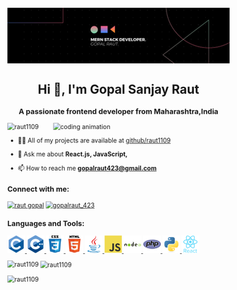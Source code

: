  ![logo](https://github.com/raut1109/raut1109/blob/main/gopalbg.jpeg)
<h1 align="center">Hi 👋, I'm Gopal Sanjay Raut</h1>
<h3 align="center">A passionate frontend developer from Maharashtra,India</h3>
<img src="https://user-images.githubusercontent.com/55389276/140866485-8fb1c876-9a8f-4d6a-98dc-08c4981eaf70.gif" align="right" alt="coding animation" width="400">
<p align="left"> <img src="https://komarev.com/ghpvc/?username=raut1109&label=Profile%20views&color=0e75b6&style=flat" alt="raut1109" /> </p>

- 👨‍💻 All of my projects are available at [github/raut1109](github/raut1109)

- 💬 Ask me about **React.js, JavaScript,**

- 📫 How to reach me **gopalraut423@gmail.com**

<h3 align="left">Connect with me:</h3>
<p align="left">
<a href="https://linkedin.com/in/raut gopal" target="blank"><img align="center" src="https://raw.githubusercontent.com/rahuldkjain/github-profile-readme-generator/master/src/images/icons/Social/linked-in-alt.svg" alt="raut gopal" height="30" width="40" /></a>
<a href="https://instagram.com/gopalraut_423" target="blank"><img align="center" src="https://raw.githubusercontent.com/rahuldkjain/github-profile-readme-generator/master/src/images/icons/Social/instagram.svg" alt="gopalraut_423" height="30" width="40" /></a>
</p>

<h3 align="left">Languages and Tools:</h3>
<p align="left"> <a href="[https://www.cprogramming.com/](https://raw.githubusercontent.com/devicons/devicon/master/icons/javascript/javascript-original.svg)" target="_blank" rel="noreferrer"> <img src="https://raw.githubusercontent.com/devicons/devicon/master/icons/c/c-original.svg" alt="c" width="40" height="40"/> </a> <a href="https://www.w3schools.com/cpp/" target="_blank" rel="noreferrer"> <img src="https://raw.githubusercontent.com/devicons/devicon/master/icons/cplusplus/cplusplus-original.svg" alt="cplusplus" width="40" height="40"/> </a> <a href="https://www.w3schools.com/css/" target="_blank" rel="noreferrer"> <img src="https://raw.githubusercontent.com/devicons/devicon/master/icons/css3/css3-original-wordmark.svg" alt="css3" width="40" height="40"/> </a> <a href="https://www.w3.org/html/" target="_blank" rel="noreferrer"> <img src="https://raw.githubusercontent.com/devicons/devicon/master/icons/html5/html5-original-wordmark.svg" alt="html5" width="40" height="40"/> </a> <a href="https://www.java.com" target="_blank" rel="noreferrer"> <img src="https://raw.githubusercontent.com/devicons/devicon/master/icons/java/java-original.svg" alt="java" width="40" height="40"/> </a> <a href="https://developer.mozilla.org/en-US/docs/Web/JavaScript" target="_blank" rel="noreferrer"> <img src="https://raw.githubusercontent.com/devicons/devicon/master/icons/javascript/javascript-original.svg" alt="javascript" width="40" height="40"/> </a> <a href="https://nodejs.org" target="_blank" rel="noreferrer"> <img src="https://raw.githubusercontent.com/devicons/devicon/master/icons/nodejs/nodejs-original-wordmark.svg" alt="nodejs" width="40" height="40"/> </a> <a href="https://www.php.net" target="_blank" rel="noreferrer"> <img src="https://raw.githubusercontent.com/devicons/devicon/master/icons/php/php-original.svg" alt="php" width="40" height="40"/> </a> <a href="https://www.python.org" target="_blank" rel="noreferrer"> <img src="https://raw.githubusercontent.com/devicons/devicon/master/icons/python/python-original.svg" alt="python" width="40" height="40"/> </a> <a href="https://reactjs.org/" target="_blank" rel="noreferrer"> <img src="https://raw.githubusercontent.com/devicons/devicon/master/icons/react/react-original-wordmark.svg" alt="react" width="40" height="40"/> </a> </p>

<p><img align="left" src="https://github-readme-stats.vercel.app/api/top-langs?username=raut1109&show_icons=true&locale=en&layout=compact" alt="raut1109" /></p>

<p>&nbsp;<img align="center" src="https://github-readme-stats.vercel.app/api?username=raut1109&show_icons=true&locale=en" alt="raut1109" /></p>

<p><img align="center" src="https://github-readme-streak-stats.herokuapp.com/?user=raut1109&" alt="raut1109" /></p>

